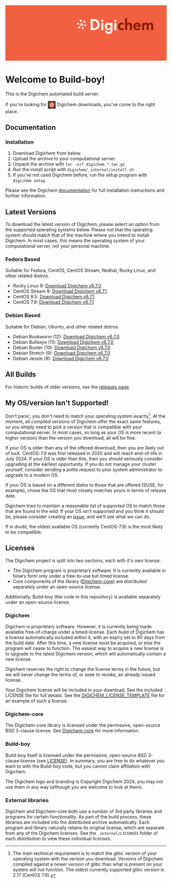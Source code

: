 <img src="Banner.png" alt="Banner" />

# Welcome to Build-boy!

This is the Digichem automated build server.

If you're looking for <img src="Logo.png" alt="Banner" height=24 valign=middle /> Digichem downloads, you've come to the right place.

## Documentation

### Installation

1. Download Digichem from below.
1. Upload the archive to your computational server.
1. Unpack the archive with `tar -xzf digichem.*.tar.gz`.
1. Run the install script with `digichem/_internal/install.sh`.
1. If you've not used Digichem before, run the setup program with `digichem setup`.

Please see the Digichem [documentation](https://doc.digi-chem.co.uk) for full installation instructions and further information.

## Latest Versions

To download the latest version of Digichem, please select an option from the supported operating systems below.
Please not that the operating system should match that of the machine where you intend to install Digichem.
In most cases, this means the operating system of your computational server, not your personal machine.

### Fedora Based

Suitable for Fedora, CentOS, CentOS Stream, Redhat, Rocky Linux, and other related distros.

- Rocky Linux 9: <!-- Rocky-Linux-9 --> [Download Digichem v6.7.0](https://github.com/Digichem-Project/build-boy/releases/download/6.7.0-Rocky-Linux-9/digichem.6.7.0.Rocky-Linux-9.tar.gz)
- CentOS Stream 8: <!-- CentOS-Stream-8 --> [Download Digichem v6.7.1](https://github.com/Digichem-Project/build-boy/releases/download/6.7.1-CentOS-Stream-8/digichem.6.7.1.CentOS-Stream-8.tar.gz)
- CentOS 8.5: <!-- CentOS-8.5 --> [Download Digichem v6.7.1](https://github.com/Digichem-Project/build-boy/releases/download/6.7.1-CentOS-8.5/digichem.6.7.1.CentOS-8.5.tar.gz)
- CentOS 7.9: <!-- CentOS-7.9 --> [Download Digichem v6.7.1](https://github.com/Digichem-Project/build-boy/releases/download/6.7.1-CentOS-7.9/digichem.6.7.1.CentOS-7.9.tar.gz)

### Debian Based

Suitable for Debian, Ubuntu, and other related distros.

- Debian Bookworm (12): <!-- Debian-Bookworm --> [Download Digichem v6.7.0](https://github.com/Digichem-Project/build-boy/releases/download/6.7.0-Debian-Bookworm/digichem.6.7.0.Debian-Bookworm.tar.gz)
- Debian Bullseye (11): <!-- Debian-Bullseye --> [Download Digichem v6.7.0](https://github.com/Digichem-Project/build-boy/releases/download/6.7.0-Debian-Bullseye/digichem.6.7.0.Debian-Bullseye.tar.gz)
- Debian Buster (10): <!-- Debian-Buster --> [Download Digichem v6.7.0](https://github.com/Digichem-Project/build-boy/releases/download/6.7.0-Debian-Buster/digichem.6.7.0.Debian-Buster.tar.gz)
- Debian Stretch (9): <!-- Debian-Stretch --> [Download Digichem v6.7.0](https://github.com/Digichem-Project/build-boy/releases/download/6.7.0-Debian-Stretch/digichem.6.7.0.Debian-Stretch.tar.gz)
- Debian Jessie (8): <!-- Debian-Jessie --> [Download Digichem v6.7.0](https://github.com/Digichem-Project/build-boy/releases/download/6.7.0-Debian-Jessie/digichem.6.7.0.Debian-Jessie.tar.gz)

## All Builds

For historic builds of older versions, see the [releases page](https://github.com/Digichem-Project/build-boy/releases).

## My OS/version Isn't Supported!

Don't panic; you don't need to match your operating system exactly[^1]. At the moment, all compiled
versions of Digichem offer the exact same features, so you simply need to pick a version that is compatible
with your computational server. In most cases, so long as your OS is more recent (a higher version) than
the version you download, all will be fine.

If your OS is older than any of the offered download, then you are likely out of luck. CentOS-7.9 was first
released in 2020 and will reach end-of-life in July 2024. If your OS is older than this, then you should
seriously consider upgrading at the earliest opportunity. If you do not manage your cluster yourself,
consider sending a polite request to your system administrator to upgrade to a modern OS.

If your OS is based on a different distro to those that are offered (SUSE, for example), chose the OS
that most closely matches yours in terms of release date.

Digichem tries to maintain a reasonable list of supported OS to match those that are found in the wild.
If your OS isn't supported and you think it should be, please consider creating an
[issue](https://github.com/Digichem-Project/build-boy/issues), and we'll see what we can do.

If in doubt, the oldest available OS (currently CentOS-7.9) is the most likely to be compatible.

[^1]: The main technical requirement is to match the glibc version of your operating system with the version you download.
Versions of Digichem compiled against a *newer* version of glibc than what is present on your system will not function.
The oldest currently supported glibc version is 2.17 (CentOS 7.9).

## Licenses

The Digichem project is split into two sections, each with it's own license.
 - The Digichem program is proprietary software. It is currently available in binary form only under a free-to-use but timed license. 
 - Core components of the library ([Digichem-core](https://github.com/Digichem-Project/digichem-core)) are distributed separately under an open-source license.

Additionally, Build-boy (the code in this repository) is available separately under an open-source license.

### Digichem

Digichem is proprietary software. However, it is currently being made available free-of-charge under a timed-license.
Each build of Digichem has a license automatically included within it, with an expiry set to
90 days from the build date. After this time, a new license must be acquired, or else the 
program will cease to function. The easiest way to acquire a new license is to upgrade to the
latest Digichem version, which will automatically contain a new license.

Digichem reserves the right to change the license terms in the future, but we will never change the terms of, or seek to revoke,
an already issued license.

Your Digichem license will be included in your download. See the included LICENSE file for full details.
See the [DIGICHEM_LICENSE_TEMPLATE](DIGICHEM_LICENSE_TEMPLATE.md) file for an example of such a license.

### Digichem-core

The Digichem-core library is licensed under the permissive, open-source BSD 3-clause license.
See [Digichem-core](https://github.com/Digichem-Project/digichem-core) for more information.

### Build-boy

Build-boy itself is licensed under the permissive, open-source BSD 3-clause license (see [LICENSE](LICENSE)).
In summary, you are free to do whatever you want to with the Build-boy code, but you cannot claim
affiliation with Digichem.

The Digichem logo and branding is Copyright Digichem 2024, you may not use them in any way (although you are welcome to look at them).

### External libraries

Digichem and Digichem-core both use a number of 3rd party libraries and programs for certain functionality.
As part of the build process, these libraries are included into the distributed archive automatically.
Each program and library naturally retains its original license, which are separate from any of the Digichem licenses.
See the `_internal/LICENSES` folder of each distribution to view these individual licenses.
